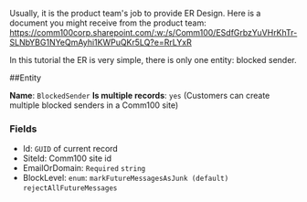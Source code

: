 Usually, it is the product team's job to provide ER Design. Here is a document you might receive from the product team:
https://comm100corp.sharepoint.com/:w:/s/Comm100/ESdfGrbzYuVHrKhTr-SLNbYBG1NYeQmAyhi1KWPuQKr5LQ?e=RrLYxR

In this tutorial the ER is very simple, there is only one entity: blocked sender.

##Entity

**Name**: `BlockedSender`
**Is multiple records**: `yes` (Customers can create multiple blocked senders in a Comm100 site)

### Fields
- Id: `GUID` of current record
- SiteId: Comm100 site id
- EmailOrDomain: `Required` `string`
- BlockLevel: `enum`: `markFutureMessagesAsJunk (default)` `rejectAllFutureMessages`
